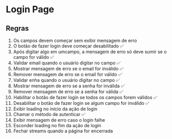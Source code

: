 # Login Page

## Regras

1. Os campos devem começar sem exibir mensagem de erro 
2. O botão de fazer login deve começar desabilitado ✅
3. Após digitar algo em umcampo, a mensagem de erro só deve sumir se o campo for válido ✅
4. Validar email quando o usuário digitar no campo ✅
5. Mostrar mensagem de erro se o email for inválido ✅
6. Remover mensagem de erro se o email for válido ✅
7. Validar enha quando o usuário digitar no campo ✅
8. Mostrar mensagem de erro se a senha for inválida ✅
9. Remover mensagem de erro se a senha for válida ✅
10. Habilitar o botão de fazer login se todos os campos forem válidos ✅
11. Desabilitar o botão de fazer login se algum campo for inválido ✅
12. Exibir loading no início da ação de login
13. Chamar o método de autenticar ✅
14. Exibir mensagem de erro caso o login falhe
15. Esconder loading no fim da ação de login
16. Fechar streams quando a página for encerrada
